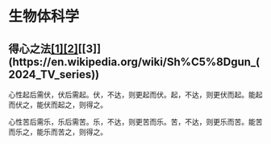 # 生物体科学

## 得心之法[[1]](https://en.wikipedia.org/wiki/Seraphim_Falls)[[2]](https://en.wikipedia.org/wiki/Sherlock_(TV_series))[[3]](https://en.wikipedia.org/wiki/Sh%C5%8Dgun_(2024_TV_series))

心性起后需伏，伏后需起。伏，不达，则更起而伏。起，不达，则更伏而起。能起而伏之，能伏而起之，则得之。

心性苦后需乐，乐后需苦。乐，不达，则更苦而乐。苦，不达，则更乐而苦。能苦而乐之，能乐而苦之，则得之。
